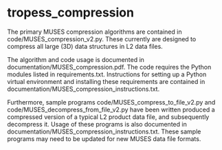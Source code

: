 # tropess_compression

The primary MUSES compression algorithms are contained in code/MUSES_compression_v2.py. These currently are designed to compress all large (3D) data structures in L2 data files.

The algorithm and code usage is documented in documentation/MUSES_compression.pdf. The code requires the Python modules listed in requirements.txt. Instructions for setting up a Python virtual environment and installing these requirements are contained in documentation/MUSES_compression_instructions.txt.

Furthermore, sample programs code/MUSES_compress_to_file_v2.py and code/MUSES_decompress_from_file_v2.py have been written produced a compressed version of a typical L2 product data file, and subsequently decompress it. Usage of these programs is also documented in documentation/MUSES_compression_instructions.txt. These sample programs may need to be updated for new MUSES data file formats.

